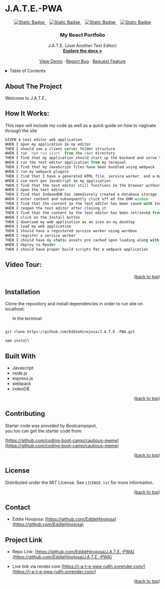 # J.A.T.E.-PWA


<div align="center">

  <a  href="https://github.com/EddieHinojosa/J.A.T.E.-PWA/graphs/contributors">![Static Badge](https://img.shields.io/badge/Contributors-1-green)
  </a>
  &nbsp;&nbsp;
  <a href="https://github.com/EddieHinojosa/J.A.T.E.-PWA/forks">![Static Badge](https://img.shields.io/badge/Forks-lightgreen)
  </a>
  &nbsp;&nbsp;
  <a href="https://github.com/EddieHinojosa/J.A.T.E.-PWA/blob/main/LICENSE">![Static Badge](https://img.shields.io/badge/License-MIT-blue)
  </a>
  &nbsp;&nbsp;
  <a href="https://github.com/EddieHinojosa/J.A.T.E.-PWA/issues/new?labels=bug&template=bug-report---.md">![Static Badge](https://img.shields.io/badge/Report_Bug-red)
  </a>
</div>



<div align="center">
  <a href="https://github.com/EddieHinojosa/J.A.T.E.-PWA">
    <div align="center">



</div>
  </a>

  <h3 align="center">My React Portfolio</h3>

  <p align="center">
    J.A.T.E. (Just Another Text Editor)
    <br />
    <a href="https://github.com/EddieHinojosa/J.A.T.E.-PWA"><strong>Explore the docs »</strong></a>
    <br />
    <br />
    <a href="https://github.com/EddieHinojosa/J.A.T.E.-PWA/">View Demo</a>
    ·
    <a href="https://github.com/EddieHinojosa/J.A.T.E.-PWA/issues/new?labels=bug&template=bug-report---.md">Report Bug</a>
    ·
    <a href="https://github.com/EddieHinojosa/J.A.T.E.-PWA/issues/new?labels=enhancement&template=feature-request---.md">Request Feature</a>
  </p>
</div>



<!-- TABLE OF CONTENTS -->
<details>
  <summary>Table of Contents</summary>
  <ol>
    <li>
      <a href="#about-the-project">About The Project</a>
      <ul>
        <li><a href="#how-it-works">How It Works</a></li>
        <!-- <li><a href="#features">Features</a></li> -->
        <li><a href="#video-tour">Video Tour</a></li>
        <li><a href="#installation">Installation</a></li>
      </ul>
    <li><a href="#contributing">Contributing</a></li>
    <li><a href="#license">License</a></li>
    <li><a href="#contact">Contact</a></li>
    <li><a href="#project-links">Project Links</a></li>
    <li><a href="#acknowledgments">Acknowledgments</a></li>
  </ol>
</details>



<!-- ABOUT THE PROJECT -->
## About The Project

<div align="center">

<!-- add project logo -->


</div>




<p>Welcome to J.A.T.E.,  </p>


## How It Works:

<p>This repo will include my code as well as a quick guide on how to nagivate through the site
</p>

```js
GIVEN a text editor web application
WHEN I open my application in my editor
THEN I should see a client server folder structure
WHEN I run `npm run start` from the root directory
THEN I find that my application should start up the backend and serve the client
WHEN I run the text editor application from my terminal
THEN I find that my JavaScript files have been bundled using webpack
WHEN I run my webpack plugins
THEN I find that I have a generated HTML file, service worker, and a manifest file
WHEN I use next-gen JavaScript in my application
THEN I find that the text editor still functions in the browser without errors
WHEN I open the text editor
THEN I find that IndexedDB has immediately created a database storage
WHEN I enter content and subsequently click off of the DOM window
THEN I find that the content in the text editor has been saved with IndexedDB
WHEN I reopen the text editor after closing it
THEN I find that the content in the text editor has been retrieved from our IndexedDB
WHEN I click on the Install button
THEN I download my web application as an icon on my desktop
WHEN I load my web application
THEN I should have a registered service worker using workbox
WHEN I register a service worker
THEN I should have my static assets pre cached upon loading along with subsequent pages and static assets
WHEN I deploy to Render
THEN I should have proper build scripts for a webpack application
```


<!-- ## Features: -->





## Video Tour:










<p align="right">(<a href="#readme-top">back to top</a>)</p>



## Installation
Clone the repository and install dependencies in order to run site on localhost:


&nbsp;&nbsp;&nbsp;&nbsp;&nbsp;&nbsp;In the terminal:
```bash

git clone https://github.com/EddieHinojosa/J.A.T.E.-PWA.git

npm install
```





## Built With

* Javascript
* node.js
* express.js
* webpack
* indexDB




<p align="right">(<a href="#readme-top">back to top</a>)</p>






<!-- CONTRIBUTING -->
## Contributing

<p>Starter code was provided by Bootcampspot, <br>
you too can get the starter code from: </p>

[https://github.com/coding-boot-camp/cautious-meme](https://github.com/coding-boot-camp/cautious-meme)



<p align="right">(<a href="#readme-top">back to top</a>)</p>



<!-- LICENSE -->
## License

Distributed under the MIT License. See `LICENSE.txt` for more information.

<p align="right">(<a href="#readme-top">back to top</a>)</p>



<!-- CONTACT -->
## Contact

* Eddie Hinojosa: [https://github.com/EddieHinojosa](https://github.com/EddieHinojosa)

## Project Link

* Repo Link: [https://github.com/EddieHinojosa/J.A.T.E.-PWA](https://github.com/EddieHinojosa/J.A.T.E.-PWA)

* Live link via render.com [https://j-a-t-e-pwa-ru6h.onrender.com/](https://j-a-t-e-pwa-ru6h.onrender.com/)


<p align="right">(<a href="#readme-top">back to top</a>)</p>
































